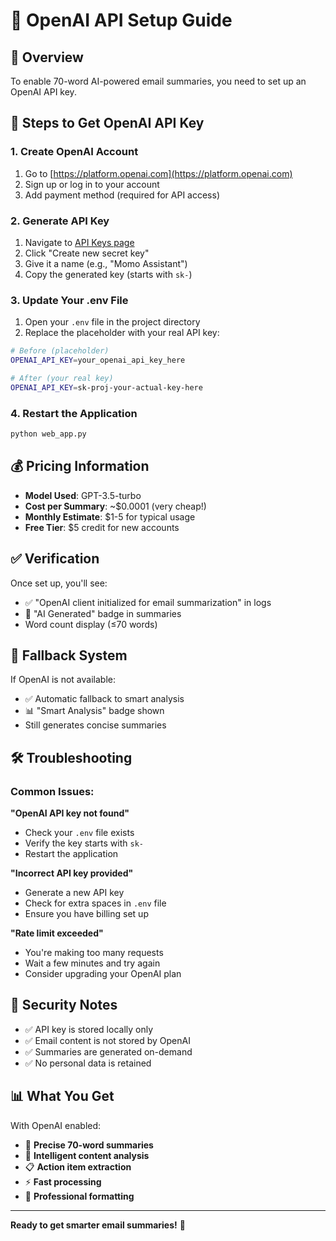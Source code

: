 # 🤖 OpenAI API Setup Guide

## 🎯 Overview

To enable 70-word AI-powered email summaries, you need to set up an OpenAI API key.

## 📝 Steps to Get OpenAI API Key

### 1. Create OpenAI Account
1. Go to [https://platform.openai.com](https://platform.openai.com)
2. Sign up or log in to your account
3. Add payment method (required for API access)

### 2. Generate API Key
1. Navigate to [API Keys page](https://platform.openai.com/api-keys)
2. Click "Create new secret key"
3. Give it a name (e.g., "Momo Assistant")
4. Copy the generated key (starts with `sk-`)

### 3. Update Your .env File
1. Open your `.env` file in the project directory
2. Replace the placeholder with your real API key:

```bash
# Before (placeholder)
OPENAI_API_KEY=your_openai_api_key_here

# After (your real key)
OPENAI_API_KEY=sk-proj-your-actual-key-here
```

### 4. Restart the Application
```bash
python web_app.py
```

## 💰 Pricing Information

- **Model Used**: GPT-3.5-turbo
- **Cost per Summary**: ~$0.0001 (very cheap!)
- **Monthly Estimate**: $1-5 for typical usage
- **Free Tier**: $5 credit for new accounts

## ✅ Verification

Once set up, you'll see:
- ✅ "OpenAI client initialized for email summarization" in logs
- 🤖 "AI Generated" badge in summaries
- Word count display (≤70 words)

## 🔄 Fallback System

If OpenAI is not available:
- ✅ Automatic fallback to smart analysis
- 📊 "Smart Analysis" badge shown
- Still generates concise summaries

## 🛠️ Troubleshooting

### Common Issues:

**"OpenAI API key not found"**
- Check your `.env` file exists
- Verify the key starts with `sk-`
- Restart the application

**"Incorrect API key provided"**
- Generate a new API key
- Check for extra spaces in `.env` file
- Ensure you have billing set up

**"Rate limit exceeded"**
- You're making too many requests
- Wait a few minutes and try again
- Consider upgrading your OpenAI plan

## 🔐 Security Notes

- ✅ API key is stored locally only
- ✅ Email content is not stored by OpenAI
- ✅ Summaries are generated on-demand
- ✅ No personal data is retained

## 📊 What You Get

With OpenAI enabled:
- 🎯 **Precise 70-word summaries**
- 🧠 **Intelligent content analysis**
- 📋 **Action item extraction**
- ⚡ **Fast processing**
- 🎨 **Professional formatting**

---

**Ready to get smarter email summaries!** 🚀